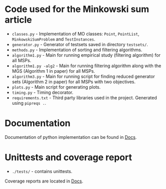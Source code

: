 # Code used for the Minkowski sum article

* `classes.py` - Implementation of MO classes: `Point`, `PointList`, `MinkowskiSumProblem` and `TestInstances`.
* `generator.py` - Generator of testsets saved in directory `testsets/`.
* `methods.py` - Implementation of sorting and filtering algorithms.
* `algorithm1.py` - Main for running empirical study (filtering algorithm) for all MSPs.
* `algorithm1.py -alg2` - Main for running filtering algorithm along with the MGS (Algorithm 1 in paper) for all MSPs.
* `algorithm3.py` - Main for running script for finding reduced generator sets (Algorithm 2 in paper) for all MSPs with two objectives.
* `plots.py` - Main script for generating plots.
* `timing.py` - Timing decorator.
* `requirements.txt` - Third party libraries used in the project. Generated using `pipreqs .`.

# Documentation

Documentation of python implementation can be found in [Docs](https://lyngesen.github.io/MSP-generators/index.html).

# Unittests and coverage report

* `./tests/` - contains unittests.

Coverage reports are located in [Docs](https://lyngesen.github.io/MSP-generators/index.html).

